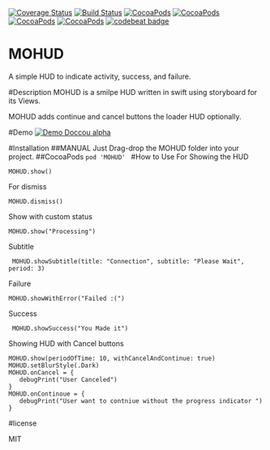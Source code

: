 [![Coverage Status](https://coveralls.io/repos/github/MoathOthman/MOHUD/badge.svg?branch=master)](https://coveralls.io/github/MoathOthman/MOHUD?branch=master)
[![Build Status](https://travis-ci.org/MoathOthman/MOHUD.svg?branch=master)](https://travis-ci.org/MoathOthman/MOHUD)
[![CocoaPods](https://img.shields.io/cocoapods/v/MOHUD.svg?maxAge=2592000?style=flat-square)]()
[![CocoaPods](https://img.shields.io/cocoapods/l/MOHUD.svg?maxAge=2592000?style=plastic)]()
[![CocoaPods](https://img.shields.io/cocoapods/p/MOHUD.svg?maxAge=2592000?style=plastic)]()
[![CocoaPods](https://img.shields.io/cocoapods/metrics/doc-percent/MOHUD.svg?maxAge=2592000?style=plastic)]()
[![codebeat badge](https://codebeat.co/badges/798c46ce-3d17-4118-8d1b-3c69c3d6a9c9)](https://codebeat.co/projects/github-com-moathothman-mohud)

# MOHUD
A simple HUD to indicate activity, success, and failure.


#Description
MOHUD is a smilpe HUD written in swift using storyboard for its Views.
 
MOHUD adds continue and cancel buttons the loader HUD optionally.

#Demo
[![Demo Doccou alpha](https://j.gifs.com/y580lQ.gif)](https://youtu.be/02KHdUj7AMA)


#Installation
##MANUAL
Just Drag-drop the MOHUD folder into your project.
##CocoaPods
`pod 'MOHUD' `
#How to Use
For Showing the HUD 

`
MOHUD.show()
`

For dismiss 

`MOHUD.dismiss()`

Show with custom status 

`MOHUD.show("Processing")`

Subtitle

` MOHUD.showSubtitle(title: "Connection", subtitle: "Please Wait", period: 3)`

Failure

`MOHUD.showWithError("Failed :(")`

Success

` MOHUD.showSuccess("You Made it")`

Showing HUD with Cancel buttons 

````
MOHUD.show(periodOfTime: 10, withCancelAndContinue: true)
MOHUD.setBlurStyle(.Dark)
MOHUD.onCancel = {
   debugPrint("User Canceled")
}
MOHUD.onContinoue = {
   debugPrint("User want to contniue without the progress indicator ")
}
````
#license

MIT
